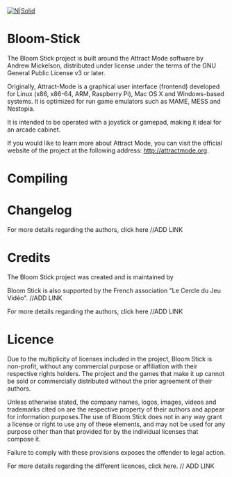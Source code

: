 [![N|Solid](https://cercledujeuvideo.org/wp-content/uploads/2019/02/Bloom-Stick-Logo-280x280.png)](https://cercledujeuvideo.org/bloom-stick/)
# Bloom-Stick

The Bloom Stick project is built around the Attract Mode software by Andrew Mickelson, distributed under license under the terms of the GNU General Public License v3 or later.

Originally, Attract-Mode is a graphical user interface (frontend) developed for Linux (x86, x86-64, ARM, Raspberry Pi), Mac OS X and Windows-based systems. It is optimized for run game emulators such as MAME, MESS and Nestopia.  

It is intended to be operated with a joystick or gamepad, making it ideal for an arcade cabinet.

If you would like to learn more about Attract Mode, you can visit the official website of the project at the following address: <http://attractmode.org>.


# Compiling

# Changelog

For more details regarding the authors, click here //ADD LINK

# Credits

The Bloom Stick project was created and is maintained by

Bloom Stick is also supported by the French association "Le Cercle du Jeu Vidéo". //ADD LINK

For more details regarding the authors, click here //ADD LINK

# Licence

Due to the multiplicity of licenses included in the project, Bloom Stick is non-profit, without any commercial purpose or affiliation with their respective rights holders. The project and the games that make it up cannot be sold or commercially distributed without the prior agreement of their authors.

Unless otherwise stated, the company names, logos, images, videos and trademarks cited on are the respective property of their authors and appear for information purposes.The use of Bloom Stick does not in any way grant a license or right to use any of these elements, and may not be used for any purpose other than that provided for by the individual licenses that compose it.

Failure to comply with these provisions exposes the offender to legal action.

For more details regarding the different licences, click here. // ADD LINK
